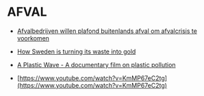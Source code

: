 # AFVAL

* [Afvalbedrijven willen plafond buitenlands afval om afvalcrisis te voorkomen](https://nos.nl/artikel/2295152-afvalbedrijven-willen-plafond-buitenlands-afval-om-afvalcrisis-te-voorkomen.html)

* [How Sweden is turning its waste into gold](https://www.youtube.com/watch?v=14r7f9khK70)

* [A Plastic Wave - A documentary film on plastic pollution](https://www.youtube.com/watch?v=9-dpv2xbFyk)

* [https://www.youtube.com/watch?v=KmMP67eC2tg](https://www.youtube.com/watch?v=KmMP67eC2tg)
